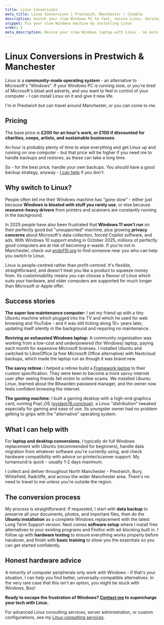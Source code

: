 ```yaml
---
title: Linux Conversions
meta_title: Linux Conversions | Prestwich, Manchester | Chobble
description: Switch your slow Windows PC to fast, secure Linux. Serving Greater Manchester with laptop conversions, web server migrations, and Ubuntu support.
snippet: Fix your slow Windows machine by installing Linux
order: 2
meta_description: Revive your slow Windows laptop with Linux - no more forced updates or ads - Ubuntu installations across Manchester - 50% off for charities
---
```


# Linux Conversions in Prestwich & Manchester

Linux is a **community-made operating system** - an alternative to Microsoft's "Windows". If your Windows PC is running slow, or you're tired of Microsoft's bloat and adverts, and you want to feel in control of your computer - I can install Linux on it and give it new life.

I'm in Prestwich but can travel around Manchester, or you can come to me.

## Pricing

The base price is **£200 for an hour's work, or £100 if discounted for charities, coops, artists, and sustainable businesses**.

An hour is probably plenty of time to wipe everything and get Linux up and running on one computer - but that price will be higher if you need me to handle backups and restores, as these can take a long time.

So - for the best price, handle your own backups. You should have a good backup strategy, anyway - [I can help](/contact/) if you don't.

## Why switch to Linux?

People often tell me their Windows machine has "gone slow" - either just because **Windows is bloated with stuff you rarely use**, or else because **resource-heavy drivers** from printers and scanners are constantly running in the background.

In 2025 people have also been frustrated that **Windows 11 won't run** on their perfectly good but "unsupported" machine, plus growing **privacy concerns** about Microsoft's data collection, forced Copilot software, and ads. With Windows 10 support ending in October 2025, millions of perfectly good computers are at risk of becoming e-waste. If you're not in Manchester, check out [endof10.org](https://endof10.org/) to find someone near you who can help you switch to Linux.

Linux is people-centred rather than profit-centred. It's flexible, straightforward, and doesn't treat you like a product to squeeze money from. Its customisability means you can choose a flavour of Linux which suits your hardware, and older computers are supported for much longer than Microsoft or Apple offer.

## Success stories

**The super low maintenance computer:** I set my friend up with a tiny Ubuntu machine which plugged into his TV and which he used for web browsing and YouTube - and it was still ticking along 10+ years later, updating itself silently in the background and requiring no maintenance.

**Reviving an exhausted Windows laptop:** A community organisation was working from a low-cost and underpowered (for Windows) laptop, paying each month for expensive Microsoft licenses. I installed Ubuntu and switched to LibreOffice (a free Microsoft Office alternative) with Nextcloud backups, which made the laptop run as though it was brand new.

**The savvy retiree:** I helped a retiree build a [Framework laptop](/services/framework-laptops/) to their custom specification. They were keen to become a more savvy internet user after seeing friends fall victim to online scams. We installed Ubuntu Linux, learned about the Bitwarden password manager, and the owner now feels confident browsing the internet.

**The gaming machine:** I built a gaming desktop with a high-end graphics card, running Pop!\_OS ([system76.com/pop](https://system76.com/pop/)), a Linux "distribution" tweaked especially for gaming and ease of use. Its youngster owner had no problem getting to grips with the "alternative" operating system.

## What I can help with

For **laptop and desktop conversions**, I typically do full Windows replacement with Ubuntu (recommended for beginners), handle data migration from whatever software you're currently using, and check hardware compatibility with advice on printer/scanner support. My turnaround is quick - usually 1-2 days maximum.

I collect and deliver throughout North Manchester - Prestwich, Bury, Whitefield, Radcliffe, and across the wider Manchester area. There's no need to travel to me unless you're outside the region.

## The conversion process

My process is straightforward: If requested, I start with **data backup** to preserve all your documents, photos, and important files, then do the **Ubuntu installation** as a complete Windows replacement with the latest Long Term Support version. Next comes **software setup** where I install free alternatives to your existing programs and Firefox with ad-blocking built in. I follow up with **hardware testing** to ensure everything works properly before handover, and finish with **basic training** to show you the essentials so you can get started confidently.

## Honest hardware advice

A minority of computer peripherals only work with Windows - if that's your situation, I can help you find better, universally-compatible alternatives. In the very rare case that this isn't an option, you might be stuck with Windows. Boo!

**Ready to escape the frustration of Windows? [Contact me](/contact/) to supercharge your tech with Linux.**

For advanced Linux consulting services, server administration, or custom configurations, see my [Linux consulting services](/services/linux-consultant/).

